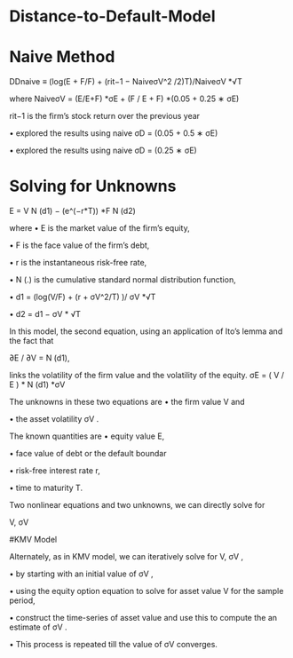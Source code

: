 # Distance-to-Default-Model

# Naive Method

DDnaive ≡ (log(E + F/F) + (rit−1 − NaiveσV^2 /2)T)/NaiveσV *√T

where
NaiveσV = (E/E+F) *σE + (F / E + F) *(0.05 + 0.25 ∗ σE)

rit−1 is the firm’s stock return over the previous year

• explored the results using naive σD = (0.05 + 0.5 ∗ σE)

• explored the results using naive σD = (0.25 ∗ σE)

# Solving for Unknowns

E = V N (d1) − (e^(−r*T)) *F N (d2)

where
• E is the market value of the firm’s equity,

• F is the face value of the firm’s debt,

• r is the instantaneous risk-free rate,

• N (.) is the cumulative standard normal distribution function,

• d1 = (log(V/F) + (r + σV^2/T) )/ σV *√T

• d2 = d1 − σV * √T

In this model, the second equation, using an application of Ito’s lemma
and the fact that 

∂E / ∂V = N (d1), 

links the volatility of the firm value and the volatility of the equity.
σE = ( V / E ) *  N (d1) *σV

The unknowns in these two equations are
• the firm value V and

• the asset volatility σV .

The known quantities are
• equity value E,

• face value of debt or the default boundar

• risk-free interest rate r,

• time to maturity T.

Two nonlinear equations and two unknowns, we can directly solve for

V, σV

#KMV Model

Alternately, as in KMV model, we can iteratively solve for V, σV ,

• by starting with an initial value of σV ,

• using the equity option equation to solve for asset value V for the
sample period,

• construct the time-series of asset value and use this to compute the an
estimate of σV .

• This process is repeated till the value of σV converges.
